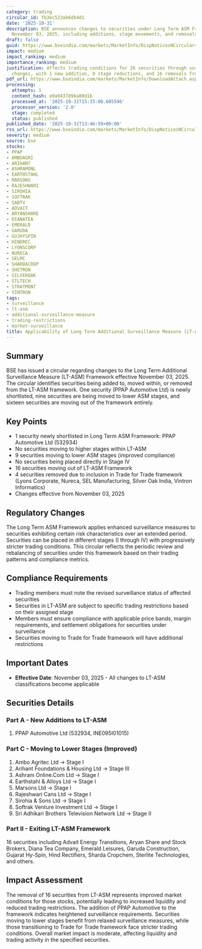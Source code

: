 ```yaml
---
category: trading
circular_id: fb3ec523ab6db4d1
date: '2025-10-31'
description: BSE announces changes to securities under Long Term ASM Framework effective
  November 03, 2025, including additions, stage movements, and removals.
draft: false
guid: https://www.bseindia.com/markets/MarketInfo/DispNoticesNCirculars.aspx?Noticeid={41D532C3-8135-41AA-B020-FFBA8B30F01E}&noticeno=20251031-51&dt=10/31/2025&icount=51&totcount=62&flag=0
impact: medium
impact_ranking: medium
importance_ranking: medium
justification: Affects trading conditions for 26 securities through surveillance framework
  changes, with 1 new addition, 9 stage reductions, and 16 removals from LT-ASM
pdf_url: https://www.bseindia.com/markets/MarketInfo/DownloadAttach.aspx?id=20251031-51&attachedId=a648955c-cee4-4980-b3a0-e1914c1fb4e0
processing:
  attempts: 1
  content_hash: e0a9437896a80d1b
  processed_at: '2025-10-31T15:33:00.605596'
  processor_version: '2.0'
  stage: completed
  status: published
published_date: '2025-10-31T13:46:59+00:00'
rss_url: https://www.bseindia.com/markets/MarketInfo/DispNoticesNCirculars.aspx?Noticeid={41D532C3-8135-41AA-B020-FFBA8B30F01E}&noticeno=20251031-51&dt=10/31/2025&icount=51&totcount=62&flag=0
severity: medium
source: bse
stocks:
- PPAP
- AMBOAGRI
- ARIHANT
- ASHRAMONL
- EARTHSTAHL
- MARSONS
- RAJESHWARI
- SIROHIA
- SOFTRAK
- SABTV
- ADVAIT
- ARYANSHARE
- DIANATEA
- EMERALD
- GARUDA
- GUJHYSPIN
- HINDREC
- LYONSCORP
- NURECA
- SELMC
- SHARDACROP
- SHETRON
- SILVEROAK
- STLTECH
- STRATMONT
- VINTRON
tags:
- surveillance
- lt-asm
- additional-surveillance-measure
- trading-restrictions
- market-surveillance
title: Applicability of Long Term Additional Surveillance Measure (LT-ASM)
---
```


## Summary

BSE has issued a circular regarding changes to the Long Term Additional Surveillance Measure (LT-ASM) Framework effective November 03, 2025. The circular identifies securities being added to, moved within, or removed from the LT-ASM framework. One security (PPAP Automotive Ltd) is newly shortlisted, nine securities are being moved to lower ASM stages, and sixteen securities are moving out of the framework entirely.

## Key Points

- 1 security newly shortlisted in Long Term ASM Framework: PPAP Automotive Ltd (532934)
- No securities moving to higher stages within LT-ASM
- 9 securities moving to lower ASM stages (improved compliance)
- No securities being placed directly in Stage IV
- 16 securities moving out of LT-ASM Framework
- 4 securities removed due to inclusion in Trade for Trade framework (Lyons Corporate, Nureca, SEL Manufacturing, Silver Oak India, Vintron Informatics)
- Changes effective from November 03, 2025

## Regulatory Changes

The Long Term ASM Framework applies enhanced surveillance measures to securities exhibiting certain risk characteristics over an extended period. Securities can be placed in different stages (I through IV) with progressively stricter trading conditions. This circular reflects the periodic review and rebalancing of securities under this framework based on their trading patterns and compliance metrics.

## Compliance Requirements

- Trading members must note the revised surveillance status of affected securities
- Securities in LT-ASM are subject to specific trading restrictions based on their assigned stage
- Members must ensure compliance with applicable price bands, margin requirements, and settlement obligations for securities under surveillance
- Securities moving to Trade for Trade framework will have additional restrictions

## Important Dates

- **Effective Date**: November 03, 2025 - All changes to LT-ASM classifications become applicable

## Securities Details

### Part A - New Additions to LT-ASM
1. PPAP Automotive Ltd (532934, INE095I01015)

### Part C - Moving to Lower Stages (Improved)
1. Ambo Agritec Ltd → Stage I
2. Arihant Foundations & Housing Ltd → Stage III
3. Ashram Online.Com Ltd → Stage I
4. Earthstahl & Alloys Ltd → Stage I
5. Marsons Ltd → Stage I
6. Rajeshwari Cans Ltd → Stage I
7. Sirohia & Sons Ltd → Stage I
8. Softrak Venture Investment Ltd → Stage I
9. Sri Adhikari Brothers Television Network Ltd → Stage II

### Part II - Exiting LT-ASM Framework
16 securities including Advait Energy Transitions, Aryan Share and Stock Brokers, Diana Tea Company, Emerald Leisures, Garuda Construction, Gujarat Hy-Spin, Hind Rectifiers, Sharda Cropchem, Sterlite Technologies, and others.

## Impact Assessment

The removal of 16 securities from LT-ASM represents improved market conditions for those stocks, potentially leading to increased liquidity and reduced trading restrictions. The addition of PPAP Automotive to the framework indicates heightened surveillance requirements. Securities moving to lower stages benefit from relaxed surveillance measures, while those transitioning to Trade for Trade framework face stricter trading conditions. Overall market impact is moderate, affecting liquidity and trading activity in the specified securities.